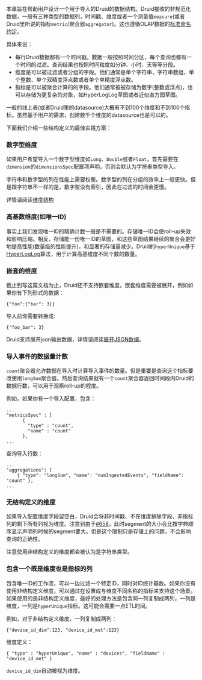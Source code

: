 本章旨在帮助用户设计一个用于导入的Druid的数据结构。Druid接收的非规范化数据，一般有三种类型的数据列，时间戳、维度或者一个测量值`measure`(或者Druid里所说的指标`metric`/聚合器`aggregator`)。这也遵循OLAP数据的[标准命名约定](https://en.wikipedia.org/wiki/Online_analytical_processing#Overview_of_OLAP_systems)。

具体来说：
- 每行Druid数据都有一个时间戳。数据一般按照时间分区，每个查询也都有一个时间的过滤。查询结果也按照时间粒度如分钟、小时、天等等分段。
- 维度是可以被过滤或者分组的字段。他们通常是单个字符串，字符串数组，单个整数、单个双精度浮点数或者单个单精度浮点数。
- 指标是可以被聚合计算的的字段。他们通常被被存储为数字(整数或浮点)，也可以存储为更复杂的对象，如HyperLogLog草图或者近似直方图草图。

一般的线上表(或者Druid里的datasource)大概有不到100个维度和不到100个指标。虽然基于用户的需求，创建数千个维度的datasource也是可以的。

下面我们介绍一些结构定义的最佳实践方案：

### 数字型维度
如果用户希望导入一个数字型维度如`Long`、`Double`或者`Float`，首先需要在`dimension`的`dimensionsSpec`配置项声明，否则会默认为字符串类型导入。

字符串和数字型的列在性能上需要权衡。数字型的列在分组的效率上一般更快。但是跟字符串不一样的是，数字型没有索引，因此在过滤的时间会更慢。

详情请阅读[维度结构](#!/ingestion/ingestion-spec#dimension-schema)

### 高基数维度(如唯一ID)
事实上我们发现唯一ID的精确计数一般是不需要的。存储唯一ID会使roll-up失效和影响压缩。相反，存储能一份唯一ID的草图，和这些草图结果继续的聚合会更好地提高性能(数量级的性能提升)，和显著的存储量减少。Druid的`hyperUnique`基于[HyperLogLog](https://www.youtube.com/watch?v=Hpd3f_MLdXo)算法，用于计算高基维度不同个数的数量。

### 嵌套的维度
截止到写这篇文档为止，Druid还不支持嵌套维度。嵌套维度需要被展开，例如如果你有下列形式的数据：
```
{"foo":{"bar": 3}}
```
导入前你需要转换成:
```
{"foo_bar": 3}
```
Druid支持展开json输出数据，详情请阅读[展开JSON数据](/TODO)。

### 导入事件的数据量计数
`count`聚合器允许数据在导入时计算导入事件的数量。但是重要是查询这个指标要改使用`longSum`聚合器。然后查询结果就有一个`count`聚合器返回时间段内Druid的数据行数，可以用于观察roll-up的程度。

例如，如果你有一个导入配置，包含：
```
...
"metricsSpec" : [
      {
        "type" : "count",
        "name" : "count"
      },
...
```
查询导入行数：
```
...
"aggregations": [
    { "type": "longSum", "name": "numIngestedEvents", "fieldName": "count" },
...
```
### 无结构定义的维度
如果导入配置维度字段留空白，Druid会将非时间戳、不在维度排除字段、非指标列的剩下所有列视为维度。注意到由于[#658](https://github.com/druid-io/druid/issues/658)，此时segment的大小会比按字典顺序显示声明列时候的segment要大。但是这个限制只是存储上的问题，不会影响查询的正确性。

注意使用非结构定义的维度都会被认为是字符串类型。

### 包含一个既是维度也是指标的列
包含唯一ID的工作流，可以一边过滤一个特定ID，同时对ID统计基数。如果你没有使用非结构定义维度，可以通过在设置成与维度不同名称的指标来支持这个场景。如果使用的是非结构定义维度，最好的处理方法是包含同一列复制成两列，一列是维度，一列是`hyperUnique`指标。这可能会需要一点ETL时间。

例如，对于非结构定义维度，一列复制成两列：
```
{"device_id_dim":123, "device_id_met":123}
```
维度定义：
```
{ "type" : "hyperUnique", "name" : "devices", "fieldName" : "device_id_met" }
```
`device_id_dim`自动被视为维度。

